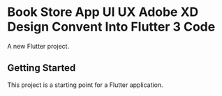 # Book Store App UI UX Adobe XD Design Convent Into Flutter 3 Code


A new Flutter project.

## Getting Started

This project is a starting point for a Flutter application.


